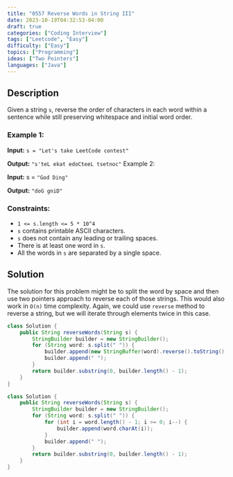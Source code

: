 ```yaml
---
title: "0557 Reverse Words in String III"
date: 2023-10-19T04:32:53-04:00
draft: true
categories: ["Coding Interview"]
tags: ["Leetcode", "Easy"]
difficulty: ["Easy"]
topics: ["Programming"]
ideas: ["Two Pointers"]
languages: ["Java"]
---
```


## Description

Given a string `s`, reverse the order of characters in each word within a sentence while still preserving whitespace and initial word order.

### Example 1:

**Input:** `s = "Let's take LeetCode contest"`

**Output:** `"s'teL ekat edoCteeL tsetnoc"`
Example 2:

**Input:** s = `"God Ding"`

**Output:** `"doG gniD"`
 
### Constraints:

- `1 <= s.length <= 5 * 10^4`
- `s` contains printable ASCII characters.
- `s` does not contain any leading or trailing spaces.
- There is at least one word in `s`.
- All the words in `s` are separated by a single space.

## Solution

The solution for this problem might be to split the word by space and then use two pointers approach to reverse each of those strings. This would also work in `O(n)` time complexity. Again, we could use `reverse` method to reverse a string, but we will iterate through elements twice in this case.

```java
class Solution {
    public String reverseWords(String s) {
        StringBuilder builder = new StringBuilder();
        for (String word: s.split(" ")) {
            builder.append(new StringBuffer(word).reverse().toString());
            builder.append(" ");
        }
        return builder.substring(0, builder.length() - 1);
    }
}
```

```java
class Solution {
    public String reverseWords(String s) {
        StringBuilder builder = new StringBuilder();
        for (String word: s.split(" ")) {
            for (int i = word.length() - 1; i >= 0; i--) {
                builder.append(word.charAt(i));
            }
            builder.append(" ");
        }
        return builder.substring(0, builder.length() - 1);
    }
}
```